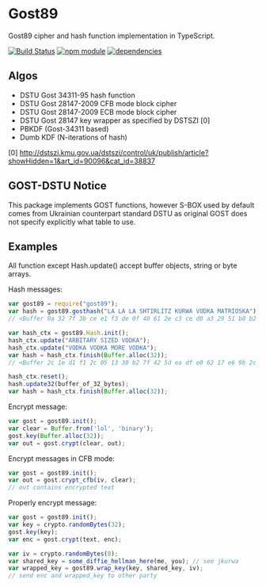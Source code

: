 Gost89
======

Gost89 cipher and hash function implementation in TypeScript.

[![Build Status](https://travis-ci.org/dstucrypt/gost89.svg?branch=master)](https://travis-ci.org/dstucrypt/gost89)
[![npm module](https://badge.fury.io/js/gost89.svg)](https://www.npmjs.org/package/gost89)
[![dependencies](https://david-dm.org/dstucrypt/gost89.png)](https://david-dm.org/dstucrypt/gost89)

Algos
-----

* DSTU Gost 34311-95 hash function
* DSTU Gost 28147-2009 CFB mode block cipher
* DSTU Gost 28147-2009 ECB mode block cipher
* DSTU Gost 28147 key wrapper as specified by DSTSZI [0]
* PBKDF (Gost-34311 based)
* Dumb KDF (N-iterations of hash)

[0] http://dstszi.kmu.gov.ua/dstszi/control/uk/publish/article?showHidden=1&art_id=90096&cat_id=38837

GOST-DSTU Notice
----------------

This package implements GOST functions, however S-BOX used by default comes
from Ukrainian counterpart standard DSTU as original GOST does not specify
explicitly what table to use.


Examples
--------

All function except Hash.update() accept buffer objects, string or byte arrays.

Hash messages:
```js
var gost89 = require("gost89");
var hash = gost89.gosthash("LA LA LA SHTIRLITZ KURWA VODKA MATRIOSKA");
// <Buffer 0a 32 7f 3b ce e1 f3 de 0f 40 61 2e c3 ce d0 a3 29 51 b8 b2 16 8e 9a 01 0f 5b 15 46 c0 a9 1d 93>

var hash_ctx = gost89.Hash.init();
hash_ctx.update("ARBITARY SIZED VODKA");
hash_ctx.update("VODKA VODKA MORE VODKA");
var hash = hash_ctx.finish(Buffer.alloc(32));
// <Buffer 2c 1e d1 f1 2c 05 13 38 b2 7f 42 5d ea df e0 62 17 e6 9b 2c 19 d4 4a cd 24 ac 8d 5b b7 53 34 3f>

hash_ctx.reset();
hash.update32(buffer_of_32_bytes);
var hash = hash_ctx.finish(Buffer.alloc(32));
```


Encrypt message:

```js
var gost = gost89.init();
var clear = Buffer.from('lol', 'binary');
gost.key(Buffer.alloc(32));
var out = gost.crypt(clear, out);
```

Encrypt messages in CFB mode:

```js
var gost = gost89.init();
var out = gost.crypt_cfb(iv, clear);
// out contains encrypted text
```


Properly encrypt message:

```js
var gost = gost89.init();
var key = crypto.randomBytes(32);
gost.key(key);
var enc = gost.crypt(text, enc);

var iv = crypto.randomBytes(8);
var shared_key = some_diffie_hellman_here(me, you); // see jkurwa
var wrapped_key = gost89.wrap_key(key, shared_key, iv);
// send enc and wrapped_key to other party
```
